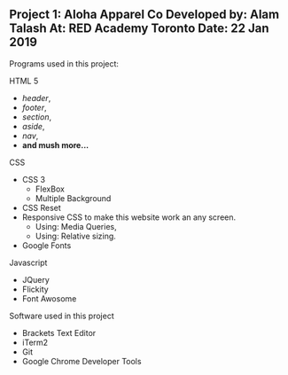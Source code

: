 Project 1: Aloha Apparel Co
Developed by: Alam Talash
At: RED Academy Toronto
Date: 22 Jan 2019
-----------------------------------------------

 Programs used in this project: 

HTML 5

  * _header_,
  * _footer_,
  * _section_,
  * _aside_,
  * _nav_,
  * **and mush more...**

 CSS

* CSS 3
  * FlexBox
  * Multiple Background
* CSS Reset
* Responsive CSS to make this website work an any screen.
  * Using: Media Queries,
  * Using: Relative sizing.
* Google Fonts

 Javascript

* JQuery
* Flickity
* Font Awosome 

Software used in this project

* Brackets Text Editor
* iTerm2
* Git
* Google Chrome Developer Tools


